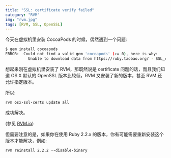 ```yaml
---
title: "SSL: certificate verify failed"
category: "RVM"
img: "rvm.jpg"
tags: [RVM, SSL, OpenSSL]
---
```

今天在虚拟机里安装 CocoaPods 的时候，偶然遇到一个问题:

```sh
$ gem install cocoapods
ERROR:  Could not find a valid gem 'cocoapods' (>= 0), here is why:
          Unable to download data from https://ruby.taobao.org/ - SSL_connect returned=1 errno=0 state=SSLv3 read server certificate B: certificate verify failed (https://ruby.taobao.org/specs.4.8.gz)
```

想起来刚在虚拟机里安装了 RVM，那既然说是 certificate 问题的话，而且我们知道 OS X 默认的 OpenSSL 版本比较低，RVM 又安装了新的版本，甚至 RVM 还允许指定版本。

所以:

`rvm osx-ssl-certs update all`

成功解决。

(参见 [RVM.io](https://rvm.io/support/fixing-broken-ssl-certificates))

但需要注意的是，如果你在使用 Ruby 2.2.x 的版本，你有可能需要重新安装这个版本才能解决，例如:

`rvm reinstall 2.2.2 --disable-binary`
